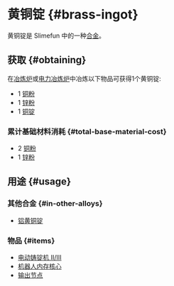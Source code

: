# 黄铜锭 {#brass-ingot}

黄铜锭是 Slimefun 中的一种[合金](/Ingots#alloys)。

## 获取 {#obtaining}

在[冶炼炉](/Smeltery)或[电力冶炼炉](/Electric-Smeltery)中冶炼以下物品可获得1个黄铜锭:

* 1 [铜粉](/Copper-Dust)
* 1 [锌粉](/Zinc-Dust)
* 1 [铜锭](/Copper-Ingot)

### 累计基础材料消耗 {#total-base-material-cost}

* 2 [铜粉](/Copper-Dust)
* 1 [锌粉](/Zinc-Dust)

## 用途 {#usage}

### 其他合金 {#in-other-alloys}

* [铝黄铜锭](/Aluminum-Brass-Ingot)

### 物品 {#items}

* [电动铸锭机 II/III](/Electric-Ingot-Factory)
* [机器人内存核心](/Androids)
* [输出节点](/Output-Node)
